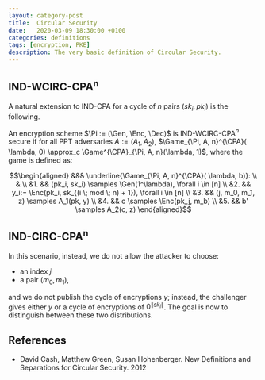 ```yaml
---
layout: category-post
title:  Circular Security
date:   2020-03-09 18:30:00 +0100
categories: definitions
tags: [encryption, PKE]
description: The very basic definition of Circular Security.
---
```

## IND-WCIRC-CPA<sup>n</sup>

A natural extension to IND-CPA for a cycle of $n$ pairs $(sk_i, pk_i)$ is the following.

An encryption scheme $\Pi := (\Gen, \Enc, \Dec)$ is IND-WCIRC-CPA$^n$ secure if for all PPT adversaries $A:=(A_1, A_2)$, $\Game_{\Pi, A, n}^{\CPA}( \lambda, 0) \approx_c \Game^{\CPA}_{\Pi, A, n}(\lambda, 1)$, where the game is defined as:

$$\begin{aligned}
&&& \underline{\Game_{\Pi, A, n}^{\CPA}( \lambda, b)}: \\
& \\
&1. && (pk_i, sk_i) \samples \Gen(1^\lambda), \forall i \in [n] \\
&2. && y_i:= \Enc(pk_i, sk_{(i \; mod \; n) + 1}), \forall i \in [n] \\
&3. && (j, m_0, m_1, z) \samples A_1(pk, y) \\
&4. && c \samples \Enc(pk_j, m_b) \\
&5. && b' \samples A_2(c, z)
\end{aligned}$$

## IND-CIRC-CPA<sup>n</sup>

In this scenario, instead, we do not allow the attacker to choose:

- an index $j$
- a pair $(m_0, m_1)$,

and we do not publish the cycle of encryptions $y$; instead, the challenger gives either $y$ or a cycle of encryptions of $0^{\|sk_i\|}$. The goal is now to distinguish between these two distributions.

## References

- David Cash, Matthew Green, Susan Hohenberger. New Definitions and Separations for Circular Security. 2012
